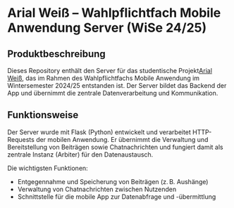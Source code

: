 # Arial Weiß – Wahlpflichtfach Mobile Anwendung Server (WiSe 24/25)
## Produktbeschreibung

Dieses Repository enthält den Server für das studentische Projekt[Arial Weiß](https://github.com/LinuBau/Mobile_Anwendung), das im Rahmen des Wahlpflichtfachs Mobile Anwendung im Wintersemester 2024/25 entstanden ist.
Der Server bildet das Backend der App und übernimmt die zentrale Datenverarbeitung und Kommunikation.


## Funktionsweise

Der Server wurde mit Flask (Python) entwickelt und verarbeitet HTTP-Requests der mobilen Anwendung.
Er übernimmt die Verwaltung und Bereitstellung von Beiträgen sowie Chatnachrichten und fungiert damit als zentrale Instanz (Arbiter) für den Datenaustausch.

Die wichtigsten Funktionen:
- Entgegennahme und Speicherung von Beiträgen (z. B. Aushänge)
- Verwaltung von Chatnachrichten zwischen Nutzenden
- Schnittstelle für die mobile App zur Datenabfrage und -übermittlung


